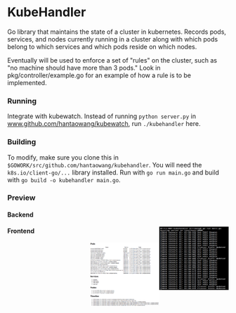 # KubeHandler

Go library that maintains the state of a cluster in kubernetes. 
Records pods, services, and nodes currently running in a cluster along with
which pods belong to which services and which pods reside on which nodes.

Eventually will be used to enforce a set of "rules" on the cluster, such as 
"no machine should have more than 3 pods." Look in pkg/controller/example.go for an 
example of how a rule is to be implemented.

### Running
Integrate with kubewatch. Instead of running `python server.py` in 
www.github.com/hantaowang/kubewatch, run `./kubehandler` here. 

### Building
To modify, make sure you clone this in `$GOWORK/src/github.com/hantaowang/kubehandler`.
You will need the `k8s.io/client-go/...` library installed. Run with `go run main.go` and
build with `go build -o kubehandler main.go`.

### Preview
#### Backend
<img align="right" width="158" height="144" src="assets/backend.png" />

#### Frontend
<img align="right" width="158" height="144" src="assets/frontend.png" />
